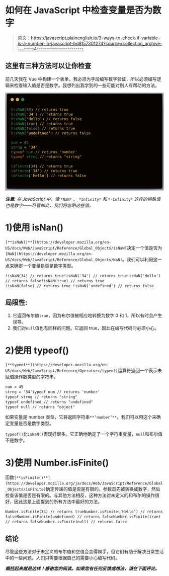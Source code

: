 # 如何在 JavaScript 中检查变量是否为数字

> 原文：<https://javascript.plainenglish.io/3-ways-to-check-if-variable-is-a-number-in-javascript-bd8157301274?source=collection_archive---------4----------------------->

## 这里有三种方法可以让你检查

前几天我在 Vue 中构建一个表单，我必须为字段编写数字验证，所以必须编写逻辑来检查输入值是否是数字。我想列出我学到的一些可能对别人有帮助的方法。

![](img/086965325fbf124209835694783a016b.png)

***注意:*** *在 JavaScript 中，像* `*NaN*` *、* `*Infinity*` *和* `*-Infinity*` *这样的特殊值也是数字——尽管如此，我们将忽略这些值。*

# 1)使用 isNan()

`[**isNaN()**](https://developer.mozilla.org/en-US/docs/Web/JavaScript/Reference/Global_Objects/isNaN)`决定一个值是否为`[NaN](https://developer.mozilla.org/en-US/docs/Web/JavaScript/Reference/Global_Objects/NaN)`。我们可以利用这一点来确定一个变量是否是数字类型。

```
!isNaN(34) // returns true!isNaN('34') // returns true!isNaN('Hello') // returns false!isNaN(true) // returns true
!isNaN(false) // returns true !isNaN('undefined') // returns false
```

## 局限性:

1.  它返回布尔值`true`，因为布尔值被相应地转换为数字 0 和 1，所以有时会产生误导。
2.  我们对`null`值也有同样的问题。它返回 true，因此在编写代码时必须小心。

# 2)使用 typeof()

`[**typeof**](https://developer.mozilla.org/en-US/docs/Web/JavaScript/Reference/Operators/typeof)`运算符返回一个表示未赋值操作数类型的字符串。

```
num = 45
strng = '34'typeof num // returns 'number'
typeof strng // returns "string"
typeof undefined // returns "undefined"
typeof null // returns "object"
```

如果变量是 number 类型，它将返回字符串`**’number’**`。我们可以用这个来确定变量是否是数字类型。

`typeof()`比`isNaN()`表现好很多。它正确地确定了一个字符串变量，`null`和布尔值不是数字。

# 3)使用 Number.isFinite()

函数`[**isFinite()**](https://developer.mozilla.org/ja/docs/Web/JavaScript/Reference/Global_Objects/isFinite)`确定传递的值是否是有限的。参数首先被转换成数字，然后检查该值是否是有限的。与其他方法相反，这种方法对未定义的和布尔的操作很好，因此这是上面提到的所有方法中最好的方法。

```
Number.isFinite(34) // returns trueNumber.isFinite('Hello') // returns falseNumber.isFinite(undefined) // returns falseNumber.isFinite(true) // returns falseNumber.isFinite(null) // returns false
```

## 结论

尽管这些方法对于未定义的布尔值和空值会变得棘手，但它们有助于解决日常生活中的一些问题。人们只需要根据自己的需要小心编写代码。

***概括起来就是这样！感谢您的阅读。如果您有任何反馈或想法，请在下面评论。***